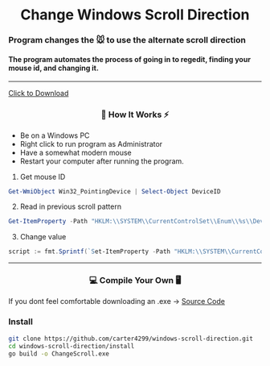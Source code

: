 <h1 align="center">Change Windows Scroll Direction</h1>

### Program changes the 🐭 to use the alternate scroll direction
#### The program automates the process of going in to regedit, finding your mouse id, and changing it.

---

<a href="(https://github.com/carter4299/windows-scroll-direction/blob/main/ChangeScroll.exe">Click to Download</a>

<h3 align="center"> 🔭 How It Works ⚡ </h3>

- Be on a Windows PC
- Right click to run program as Administrator
- Have a somewhat modern mouse
- Restart your computer after running the program.

1. Get mouse ID
```powershell
Get-WmiObject Win32_PointingDevice | Select-Object DeviceID
```
2. Read in previous scroll pattern
```powershell
Get-ItemProperty -Path "HKLM:\\SYSTEM\\CurrentControlSet\\Enum\\%s\\Device Parameters" -Name "FlipFlopWheel"
```
3. Change value
```powershell
script := fmt.Sprintf(`Set-ItemProperty -Path "HKLM:\\SYSTEM\\CurrentControlSet\\Enum\\%s\\Device Parameters" -Name "FlipFlopWheel" -Value %d`, user.id, user.new_val)
```

---

<h3 align="center"> 💻 Compile Your Own 🖥 </h3>

If you dont feel comfortable downloading an .exe -> [Source Code](/source/)

### Install

```bash
git clone https://github.com/carter4299/windows-scroll-direction.git
cd windows-scroll-direction/install
go build -o ChangeScroll.exe
```
